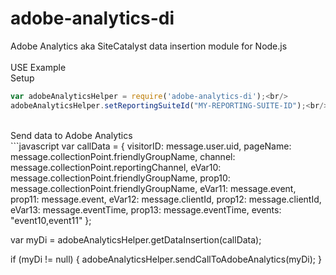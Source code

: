 # adobe-analytics-di
Adobe Analytics aka SiteCatalyst data insertion module for Node.js<br/>
<br/>
USE Example<br/>
Setup<br/>
```javascript
var adobeAnalyticsHelper = require('adobe-analytics-di');<br/>
adobeAnalyticsHelper.setReportingSuiteId("MY-REPORTING-SUITE-ID");<br/>
```
<br/>
Send data to Adobe Analytics<br/>
```javascript
var callData = {
      visitorID: message.user.uid,
      pageName: message.collectionPoint.friendlyGroupName,
      channel: message.collectionPoint.reportingChannel,
      eVar10: message.collectionPoint.friendlyGroupName,
      prop10: message.collectionPoint.friendlyGroupName,
      eVar11: message.event,
      prop11: message.event,
      eVar12: message.clientId,
      prop12: message.clientId,
      eVar13: message.eventTime,
      prop13: message.eventTime,
      events: "event10,event11"
    };

var myDi = adobeAnalyticsHelper.getDataInsertion(callData);

if (myDi != null) {
    adobeAnalyticsHelper.sendCallToAdobeAnalytics(myDi);
}
```


